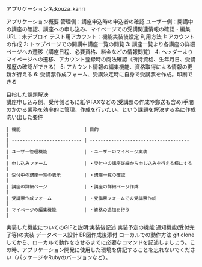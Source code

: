 アプリケーション名:kouza_kanri

アプリケーション概要
管理側：講座申込時の申込者の確認
ユーザー側：開講中の講座の確認、講座への申し込み、マイページでの受講関連情報の確認・編集
URL：未デプロイ
テスト用アカウント：機能実装後設定
利用方法
1: アカウントの作成
2: トップページでの開講中講座一覧の閲覧
3: 講座一覧より各講座の詳細ページへの遷移（講座日程、必要資格、料金などの情報閲覧）
4: ヘッダーよりマイページへの遷移、アカウント登録時の商法確認（所持資格、生年月日、受講履歴の確認ができる）
5: アカウント情報の編集機能、資格取得による情報の更新が行える
6: 受講票作成フォーム、受講決定時に自身で受講票を作成。印刷できる

目指した課題解決	
講座申し込み側、受付側ともに紙やFAXなどの(受講票の作成や郵送も含め)手間のかかる業務を効率的に管理、作成を行いたい、という課題を解決する為に作成
洗い出した要件
```
| 機能                   　   | 目的                                    |
| -------------------------- | -------------------------------------  |
| ユーザー管理機能      　      | ・ユーザーのマイページ実装　                |
| 申し込みフォーム            　| ・受付中の講座詳細から申し込みを行える様にする | 
| 受付中の講座一覧の表示      　 | ・講座一覧の確認                          |
| 講座の詳細ページ            　| ・講座の詳細ページ作成                     |
| 受講票作成フォーム            | ・受講票フォームでの受講票作成               |
| マイページの編集機能       　　| ・資格の追加を行う                         |

```
実装した機能についてのGIFと説明:実装後記述
実装予定の機能	通知機能(受付完了等)の実装
データベース設計	ER図作成後添付
ローカルでの動作方法	git cloneしてから、ローカルで動作をさせるまでに必要なコマンドを記述しましょう。この時、アプリケーション開発に使用した環境を併記することを忘れないでください（パッケージやRubyのバージョンなど）。